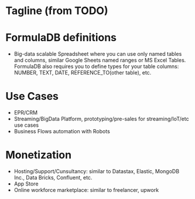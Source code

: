 # Tagline (from TODO)

# FormulaDB definitions

 - Big-data scalable Spreadsheet where you can use only named tables and columns, similar Google Sheets named ranges or MS Excel Tables. FormulaDB also requires you to define types for your table columns: NUMBER, TEXT, DATE, REFERENCE_TO(other table), etc.

# Use Cases

 - EPR/CRM
 - Streaming/BigData Platform, prototyping/pre-sales for streaming/IoT/etc use cases
 - Business Flows automation with Robots

# Monetization

 - Hosting/Support/Cunsultancy: similar to Datastax, Elastic, MongoDB Inc., Data Bricks, Confluent, etc.
 - App Store
 - Online workforce marketplace: similar to freelancer, upwork
 